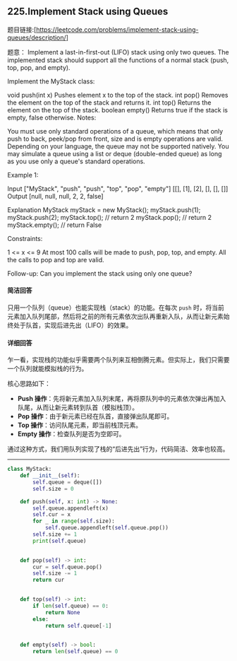 ## 225.Implement Stack using Queues

题目链接:[https://leetcode.com/problems/implement-stack-using-queues/description/]

题意： 
Implement a last-in-first-out (LIFO) stack using only two queues. The implemented stack should support all the functions of a normal stack (push, top, pop, and empty).

Implement the MyStack class:

void push(int x) Pushes element x to the top of the stack.
int pop() Removes the element on the top of the stack and returns it.
int top() Returns the element on the top of the stack.
boolean empty() Returns true if the stack is empty, false otherwise.
Notes:

You must use only standard operations of a queue, which means that only push to back, peek/pop from front, size and is empty operations are valid.
Depending on your language, the queue may not be supported natively. You may simulate a queue using a list or deque (double-ended queue) as long as you use only a queue's standard operations.
 

Example 1:

Input
["MyStack", "push", "push", "top", "pop", "empty"]
[[], [1], [2], [], [], []]
Output
[null, null, null, 2, 2, false]

Explanation
MyStack myStack = new MyStack();
myStack.push(1);
myStack.push(2);
myStack.top(); // return 2
myStack.pop(); // return 2
myStack.empty(); // return False
 

Constraints:

1 <= x <= 9
At most 100 calls will be made to push, pop, top, and empty.
All the calls to pop and top are valid.
 

Follow-up: Can you implement the stack using only one queue?

#### 简洁回答
只用一个队列（queue）也能实现栈（stack）的功能。在每次 `push` 时，将当前元素加入队列尾部，然后将之前的所有元素依次出队再重新入队，从而让新元素始终处于队首，实现后进先出（LIFO）的效果。

#### 详细回答
乍一看，实现栈的功能似乎需要两个队列来互相倒腾元素。但实际上，我们只需要一个队列就能模拟栈的行为。

核心思路如下：
- **Push 操作**：先将新元素加入队列末尾，再将原队列中的元素依次弹出再加入队尾，从而让新元素转到队首（模拟栈顶）。
- **Pop 操作**：由于新元素已经在队首，直接弹出队尾即可。
- **Top 操作**：访问队尾元素，即当前栈顶元素。
- **Empty 操作**：检查队列是否为空即可。

通过这种方式，我们用队列实现了栈的“后进先出”行为，代码简洁、效率也较高。

---


```python
class MyStack:
    def __init__(self):
        self.queue = deque([])
        self.size = 0

    def push(self, x: int) -> None:
        self.queue.appendleft(x)
        self.cur = x
        for _ in range(self.size):
            self.queue.appendleft(self.queue.pop())
        self.size += 1
        print(self.queue)
        

    def pop(self) -> int:
        cur = self.queue.pop() 
        self.size -= 1
        return cur
        

    def top(self) -> int:
        if len(self.queue) == 0:
            return None
        else:
            return self.queue[-1]
        

    def empty(self) -> bool:
        return len(self.queue) == 0
```
